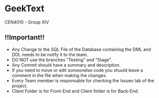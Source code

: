 # GeekText

CEN4010 - Group XIV

## !!Important!!

- Any Change to the SQL File of the Database containing the DML and DDL needs to be notify it to the team.
- DO NOT use the branches "Testing" and "Stage".
- Any Commit should have a summary and description.
- If you need to move or edit someonelse code you shuuld leave a comment in the file when making the changes.
- Every Team member is responsable for checking the Issues tab of the project.
- Client Folder is for Front-End and Client folder is for Back-End.
